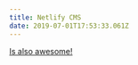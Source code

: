 ```yaml
---
title: Netlify CMS
date: 2019-07-01T17:53:33.061Z
---
```


[Is also awesome!](https://www.netlifycms.org/)

